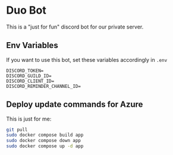 # Duo Bot

This is a "just for fun" discord bot for our private server.

## Env Variables

If you want to use this bot, set these variables accordingly in `.env`

```
DISCORD_TOKEN=
DISCORD_GUILD_ID=
DISCORD_CLIENT_ID=
DISCORD_REMINDER_CHANNEL_ID=
```

## Deploy update commands for Azure

This is just for me:

```sh
git pull
sudo docker compose build app
sudo docker compose down app
sudo docker compose up -d app
```
